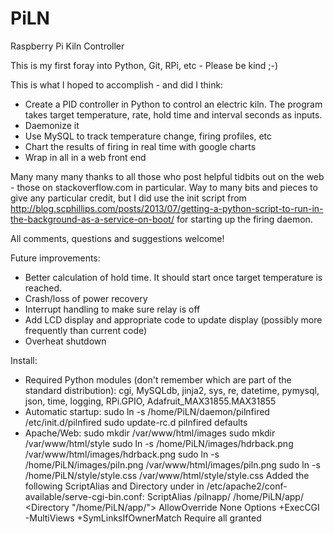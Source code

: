 # PiLN
Raspberry Pi Kiln Controller

This is my first foray into Python, Git, RPi, etc - Please be kind ;-)

This is what I hoped to accomplish - and did I think:

- Create a PID controller in Python to control an electric kiln. The program takes target temperature, rate, hold time and interval seconds as inputs.
- Daemonize it
- Use MySQL to track temperature change, firing profiles, etc
- Chart the results of firing in real time with google charts
- Wrap in all in a web front end

Many many many thanks to all those who post helpful tidbits out on the web - those on stackoverflow.com in particular. Way to many bits and pieces to give any particular credit, but I did use the init script from http://blog.scphillips.com/posts/2013/07/getting-a-python-script-to-run-in-the-background-as-a-service-on-boot/ for starting up the firing daemon.

All comments, questions and suggestions welcome!

Future improvements:
- Better calculation of hold time. It should start once target temperature is reached.
- Crash/loss of power recovery
- Interrupt handling to make sure relay is off
- Add LCD display and appropriate code to update display (possibly more frequently than current code)
- Overheat shutdown

Install:
- Required Python modules (don't remember which are part of the standard distribution): cgi, MySQLdb, jinja2, sys, re, datetime, pymysql, json, time, logging, RPi.GPIO, Adafruit_MAX31855.MAX31855
- Automatic startup:
  sudo ln -s /home/PiLN/daemon/pilnfired /etc/init.d/pilnfired
  sudo update-rc.d pilnfired defaults
- Apache/Web:
  sudo mkdir /var/www/html/images
  sudo mkdir /var/www/html/style
  sudo ln -s /home/PiLN/images/hdrback.png /var/www/html/images/hdrback.png
  sudo ln -s /home/PiLN/images/piln.png /var/www/html/images/piln.png
  sudo ln -s /home/PiLN/style/style.css /var/www/html/style/style.css
  Added the following ScriptAlias and Directory under <IfDefine ENABLE_USR_LIB_CGI_BIN> in /etc/apache2/conf-available/serve-cgi-bin.conf:
                ScriptAlias /pilnapp/ /home/PiLN/app/
                <Directory "/home/PiLN/app/">
                        AllowOverride None
                        Options +ExecCGI -MultiViews +SymLinksIfOwnerMatch
                        Require all granted
                </Directory>

  
